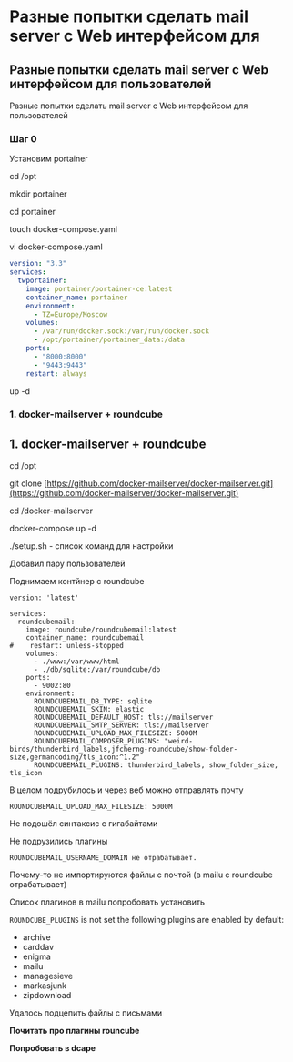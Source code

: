 # Разные попытки сделать mail server с Web интерфейсом для

## Разные попытки сделать mail server с Web интерфейсом для пользователей

Разные попытки сделать mail server с Web интерфейсом для пользователей

### Шаг 0 <a href="#shag-0" id="shag-0"></a>

Установим portainer

cd /opt

mkdir portainer

cd portainer

touch docker-compose.yaml

vi docker-compose.yaml

```yaml
version: "3.3"
services:
  twportainer:
    image: portainer/portainer-ce:latest
    container_name: portainer
    environment:
      - TZ=Europe/Moscow
    volumes:
      - /var/run/docker.sock:/var/run/docker.sock
      - /opt/portainer/portainer_data:/data
    ports:
      - "8000:8000"
      - "9443:9443"
    restart: always
```

up -d



### 1. docker-mailserver + roundcube <a href="#id-1.-docker-mailserver--roundcube" id="id-1.-docker-mailserver--roundcube"></a>

## 1. docker-mailserver + roundcube

cd /opt

git clone [https://github.com/docker-mailserver/docker-mailserver.git](https://github.com/docker-mailserver/docker-mailserver.git)

cd  /docker-mailserver

docker-compose up -d

./setup.sh - список команд для настройки

Добавил пару пользователей

Поднимаем контйнер с roundcube

```
version: 'latest'

services:
  roundcubemail:
    image: roundcube/roundcubemail:latest
    container_name: roundcubemail
#    restart: unless-stopped
    volumes:
      - ./www:/var/www/html
      - ./db/sqlite:/var/roundcube/db
    ports:
      - 9002:80
    environment:
      ROUNDCUBEMAIL_DB_TYPE: sqlite
      ROUNDCUBEMAIL_SKIN: elastic
      ROUNDCUBEMAIL_DEFAULT_HOST: tls://mailserver
      ROUNDCUBEMAIL_SMTP_SERVER: tls://mailserver
      ROUNDCUBEMAIL_UPLOAD_MAX_FILESIZE: 5000M
      ROUNDCUBEMAIL_COMPOSER_PLUGINS: "weird-birds/thunderbird_labels,jfcherng-roundcube/show-folder-size,germancoding/tls_icon:^1.2"
      ROUNDCUBEMAIL_PLUGINS: thunderbird_labels, show_folder_size, tls_icon

```

В целом подрубилось и через веб можно отправлять почту

```
ROUNDCUBEMAIL_UPLOAD_MAX_FILESIZE: 5000M
```

Не подошёл синтаксис с гигабайтами

Не подрузились плагины

`ROUNDCUBEMAIL_USERNAME_DOMAIN не отрабатывает.`

Почему-то не импортируются файлы с почтой (в mailu  с roundcube отрабатывает)

Список плагинов в mailu попробовать установить

`ROUNDCUBE_PLUGINS` is not set the following plugins are enabled by default:

* archive
* carddav
* enigma
* mailu
* managesieve
* markasjunk
* zipdownload

Удалось подцепить файлы с письмами

**Почитать про плагины rouncube**

**Попробовать в dcape**

